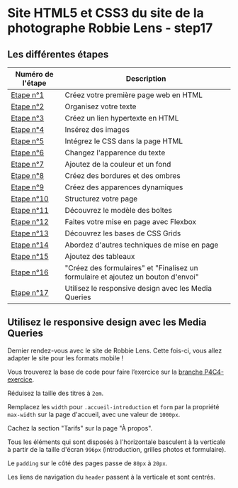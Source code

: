 # Site HTML5 et CSS3 du site de la photographe Robbie Lens - step17

## Les différentes étapes

| Numéro de l'étape                                                                         | Description                                                                       |
| ----------------------------------------------------------------------------------------- | --------------------------------------------------------------------------------- |
| <a href="https://github.com/GregLeBarbar/html-css-robbie-lens/tree/step1">Etape n°1</a>   | Créez votre première page web en HTML                                             |
| <a href="https://github.com/GregLeBarbar/html-css-robbie-lens/tree/step2">Etape n°2</a>   | Organisez votre texte                                                             |
| <a href="https://github.com/GregLeBarbar/html-css-robbie-lens/tree/step3">Etape n°3</a>   | Créez un lien hypertexte en HTML                                                  |
| <a href="https://github.com/GregLeBarbar/html-css-robbie-lens/tree/step4">Etape n°4</a>   | Insérez des images                                                                |
| <a href="https://github.com/GregLeBarbar/html-css-robbie-lens/tree/step5">Etape n°5</a>   | Intégrez le CSS dans la page HTML                                                 |
| <a href="https://github.com/GregLeBarbar/html-css-robbie-lens/tree/step6">Etape n°6</a>   | Changez l'apparence du texte                                                      |
| <a href="https://github.com/GregLeBarbar/html-css-robbie-lens/tree/step7">Etape n°7</a>   | Ajoutez de la couleur et un fond                                                  |
| <a href="https://github.com/GregLeBarbar/html-css-robbie-lens/tree/step8">Etape n°8</a>   | Créez des bordures et des ombres                                                  |
| <a href="https://github.com/GregLeBarbar/html-css-robbie-lens/tree/step9">Etape n°9</a>   | Créez des apparences dynamiques                                                   |
| <a href="https://github.com/GregLeBarbar/html-css-robbie-lens/tree/step10">Etape n°10</a> | Structurez votre page                                                             |
| <a href="https://github.com/GregLeBarbar/html-css-robbie-lens/tree/step11">Etape n°11</a> | Découvrez le modèle des boîtes                                                    |
| <a href="https://github.com/GregLeBarbar/html-css-robbie-lens/tree/step12">Etape n°12</a> | Faites votre mise en page avec Flexbox                                            |
| <a href="https://github.com/GregLeBarbar/html-css-robbie-lens/tree/step13">Etape n°13</a> | Découvrez les bases de CSS Grids                                                  |
| <a href="https://github.com/GregLeBarbar/html-css-robbie-lens/tree/step14">Etape n°14</a> | Abordez d'autres techniques de mise en page                                       |
| <a href="https://github.com/GregLeBarbar/html-css-robbie-lens/tree/step15">Etape n°15</a> | Ajoutez des tableaux                                                              |
| <a href="https://github.com/GregLeBarbar/html-css-robbie-lens/tree/step16">Etape n°16</a> | "Créez des formulaires" et "Finalisez un formulaire et ajoutez un bouton d'envoi" |
| <a href="https://github.com/GregLeBarbar/html-css-robbie-lens/tree/step17">Etape n°17</a> | Utilisez le responsive design avec les Media Queries                              |

## Utilisez le responsive design avec les Media Queries

Dernier rendez-vous avec le site de Robbie Lens. Cette fois-ci, vous allez adapter le site pour les formats mobile !

Vous trouverez la base de code pour faire l’exercice sur la <a href="https://github.com/OpenClassrooms-Student-Center/1603881-creez-votre-site-web-avec-html5-et-css3/archive/refs/heads/P4C4-exercice.zip">branche P4C4-exercice</a>.

Réduisez la taille des titres à `2em`.

Remplacez les `width` pour `.accueil-introduction` et `form` par la propriété `max-width` sur la page d'accueil, avec une valeur de `1000px`.

Cachez la section "Tarifs" sur la page "À propos".

Tous les éléments qui sont disposés à l'horizontale basculent à la verticale à partir de la taille d'écran `996px` (introduction, grilles photos et formulaire).

Le `padding` sur le côté des pages passe de `80px` à `20px`.

Les liens de navigation du `header` passent à la verticale et sont centrés.
